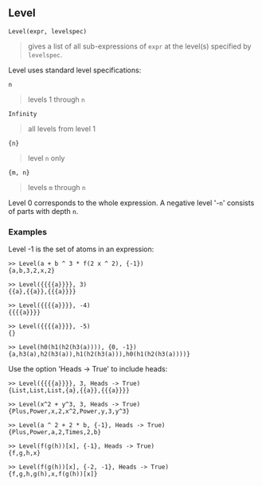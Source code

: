 ## Level
``` 
Level(expr, levelspec)
```
> gives a list of all sub-expressions of `expr` at the level(s) specified by `levelspec`.

Level uses standard level specifications:
``` 
n
```
> levels 1 through `n`

```
Infinity
```
> all levels from level 1

```
{n}
```
> level `n` only

```
{m, n}
```
> levels `m` through `n`

Level 0 corresponds to the whole expression.
A negative level '-`n`' consists of parts with depth `n`.

### Examples
Level -1 is the set of atoms in an expression:
```
>> Level(a + b ^ 3 * f(2 x ^ 2), {-1})
{a,b,3,2,x,2}
 
>> Level({{{{a}}}}, 3)
{{a},{{a}},{{{a}}}} 
 
>> Level({{{{a}}}}, -4)
{{{{a}}}}
 
>> Level({{{{a}}}}, -5)
{}
 
>> Level(h0(h1(h2(h3(a)))), {0, -1})
{a,h3(a),h2(h3(a)),h1(h2(h3(a))),h0(h1(h2(h3(a))))} 
```

Use the option 'Heads -> True' to include heads:
```
>> Level({{{{a}}}}, 3, Heads -> True)
{List,List,List,{a},{{a}},{{{a}}}} 
 
>> Level(x^2 + y^3, 3, Heads -> True)
{Plus,Power,x,2,x^2,Power,y,3,y^3} 
 
>> Level(a ^ 2 + 2 * b, {-1}, Heads -> True)
{Plus,Power,a,2,Times,2,b} 
 
>> Level(f(g(h))[x], {-1}, Heads -> True)
{f,g,h,x}
 
>> Level(f(g(h))[x], {-2, -1}, Heads -> True)
{f,g,h,g(h),x,f(g(h))[x]} 
```